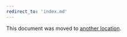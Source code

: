 ```yaml
---
redirect_to: 'index.md'
---
```


This document was moved to [another location](index.md#getting-started).
